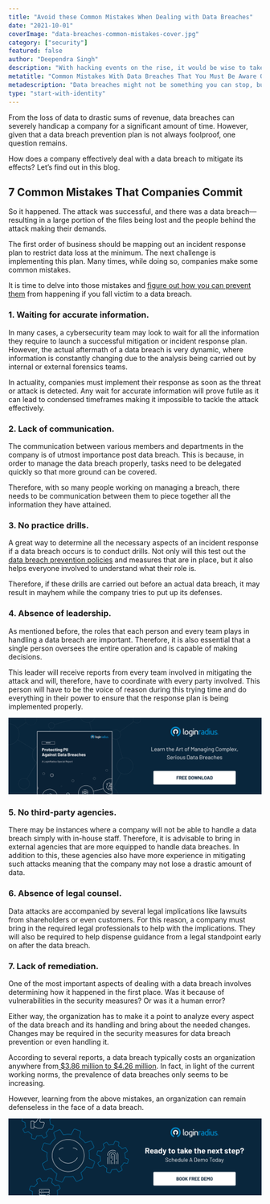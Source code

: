 ```yaml
---
title: "Avoid these Common Mistakes When Dealing with Data Breaches"
date: "2021-10-01"
coverImage: "data-breaches-common-mistakes-cover.jpg"
category: ["security"]
featured: false
author: "Deependra Singh"
description: "With hacking events on the rise, it would be wise to take a step back and consider where things went wrong. You can prevent data breach occurrences in your organization by learning to recognize the common mistakes that are committed."
metatitle: "Common Mistakes With Data Breaches That You Must Be Aware Of"
metadescription: "Data breaches might not be something you can stop, but you can limit the damage. Learn how to tackle data breaches by recognizing the common mistakes committed."
type: "start-with-identity"
---
```


From the loss of data to drastic sums of revenue, data breaches can severely handicap a company for a significant amount of time. However, given that a data breach prevention plan is not always foolproof, one question remains.

How does a company effectively deal with a data breach to mitigate its effects? Let’s find out in this blog.

## 7 Common Mistakes That Companies Commit

So it happened. The attack was successful, and there was a data breach—resulting in a large portion of the files being lost and the people behind the attack making their demands.

The first order of business should be mapping out an incident response plan to restrict data loss at the minimum. The next challenge is implementing this plan. Many times, while doing so, companies make some common mistakes.

It is time to delve into those mistakes and [figure out how you can prevent them](https://www.loginradius.com/blog/start-with-identity/how-to-handle-data-breaches/) from happening if you fall victim to a data breach.

### 1. Waiting for accurate information.

In many cases, a cybersecurity team may look to wait for all the information they require to launch a successful mitigation or incident response plan. However, the actual aftermath of a data breach is very dynamic, where information is constantly changing due to the analysis being carried out by internal or external forensics teams.

In actuality, companies must implement their response as soon as the threat or attack is detected. Any wait for accurate information will prove futile as it can lead to condensed timeframes making it impossible to tackle the attack effectively.

### 2. Lack of communication.

The communication between various members and departments in the company is of utmost importance post data breach. This is because, in order to manage the data breach properly, tasks need to be delegated quickly so that more ground can be covered.

Therefore, with so many people working on managing a breach, there needs to be communication between them to piece together all the information they have attained.

### 3. No practice drills.

A great way to determine all the necessary aspects of an incident response if a data breach occurs is to conduct drills. Not only will this test out the [data breach prevention policies](https://www.loginradius.com/blog/start-with-identity/data-security-best-practices/) and measures that are in place, but it also helps everyone involved to understand what their role is.

Therefore, if these drills are carried out before an actual data breach, it may result in mayhem while the company tries to put up its defenses.

### 4. Absence of leadership.

As mentioned before, the roles that each person and every team plays in handling a data breach are important. Therefore, it is also essential that a single person oversees the entire operation and is capable of making decisions.

This leader will receive reports from every team involved in mitigating the attack and will, therefore, have to coordinate with every party involved. This person will have to be the voice of reason during this trying time and do everything in their power to ensure that the response plan is being implemented properly.

[![RP-data-breach-report](RP-data-breach-report.png)](https://www.loginradius.com/resource/pii-data-breach-report/)

### 5. No third-party agencies.

There may be instances where a company will not be able to handle a data breach simply with in-house staff. Therefore, it is advisable to bring in external agencies that are more equipped to handle data breaches. In addition to this, these agencies also have more experience in mitigating such attacks meaning that the company may not lose a drastic amount of data.

### 6. Absence of legal counsel.

Data attacks are accompanied by several legal implications like lawsuits from shareholders or even customers. For this reason, a company must bring in the required legal professionals to help with the implications. They will also be required to help dispense guidance from a legal standpoint early on after the data breach.

### 7. Lack of remediation.

One of the most important aspects of dealing with a data breach involves determining how it happened in the first place. Was it because of vulnerabilities in the security measures? Or was it a human error?

Either way, the organization has to make it a point to analyze every aspect of the data breach and its handling and bring about the needed changes. Changes may be required in the security measures for data breach prevention or even handling it.

According to several reports, a data breach typically costs an organization anywhere from[ $3.86 million to $4.26 million](https://www.ibm.com/security/data-breach). In fact, in light of the current working norms, the prevalence of data breaches only seems to be increasing.

However, learning from the above mistakes, an organization can remain defenseless in the face of a data breach.

[![book-a-demo-loginradius](book-a-demo-loginradius.png)](https://www.loginradius.com/book-a-demo/)
